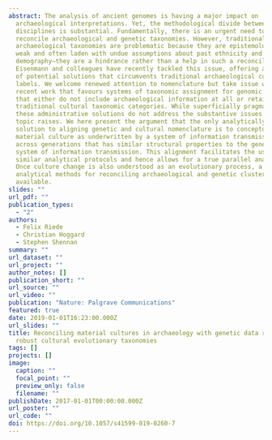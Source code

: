 ```yaml
---
abstract: The analysis of ancient genomes is having a major impact on
  archaeological interpretations. Yet, the methodological divide between these
  disciplines is substantial. Fundamentally, there is an urgent need to
  reconcile archaeological and genetic taxonomies. However, traditional
  archaeological taxonomies are problematic because they are epistemologically
  weak and often laden with undue assumptions about past ethnicity and
  demography—they are a hindrance rather than a help in such a reconciliation.
  Eisenmann and colleagues have recently tackled this issue, offering a palette
  of potential solutions that circumvents traditional archaeological culture
  labels. We welcome renewed attention to nomenclature but take issue with such
  recent work that favours systems of taxonomic assignment for genomic groups
  that either do not include archaeological information at all or retain
  traditional cultural taxonomic categories. While superficially pragmatic,
  these administrative solutions do not address the substantive issues that the
  topic raises. We here present the argument that the only analytically viable
  solution to aligning genetic and cultural nomenclature is to conceptualise
  material culture as underwritten by a system of information transmission
  across generations that has similar structural properties to the genetic
  system of information transmission. This alignment facilitates the use of
  similar analytical protocols and hence allows for a true parallel analysis.
  Once culture change is also understood as an evolutionary process, a wealth of
  analytical methods for reconciling archaeological and genetic clusters becomes
  available.
slides: ""
url_pdf: ""
publication_types:
  - "2"
authors:
  - Felix Riede
  - Christian Hoggard
  - Stephen Shennan
summary: ""
url_dataset: ""
url_project: ""
author_notes: []
publication_short: ""
url_source: ""
url_video: ""
publication: "Nature: Palgrave Communications"
featured: true
date: 2019-01-01T16:23:00.000Z
url_slides: ""
title: Reconciling material cultures in archaeology with genetic data requires
  robust cultural evolutionary taxonomies
tags: []
projects: []
image:
  caption: ""
  focal_point: ""
  preview_only: false
  filename: ""
publishDate: 2017-01-01T00:00:00.000Z
url_poster: ""
url_code: ""
doi: https://doi.org/10.1057/s41599-019-0260-7
---
```


